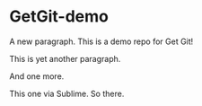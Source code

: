 # GetGit-demo

A new paragraph.
This is a demo repo for Get Git!

This is yet another paragraph.

And one more.

This one via Sublime. So there.
